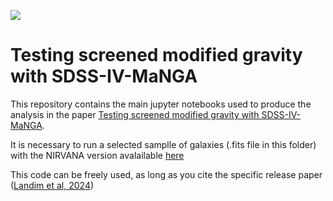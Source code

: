 [![](https://img.shields.io/badge/arXiv-2407.08825%20-red.svg)](https://arxiv.org/abs/2407.08825)


# Testing screened modified gravity with SDSS-IV-MaNGA


This repository contains the main jupyter notebooks used to produce the analysis in the paper [Testing screened modified gravity with SDSS-IV-MaNGA](https://arxiv.org/abs/2407.08825). 

It is necessary to run a selected samplle of galaxies (.fits file in this folder) with the NIRVANA version avalailable [here](https://github.com/ricardoclandim/NIRVANA/tree/asymdrift)  

This code can be freely used, as long as you cite the specific release paper ([Landim et al, 2024](https://arxiv.org/abs/2407.08825))
